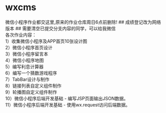 # wxcms
微信小程序作业都交这里,原来的作业仓库周日6点前删除!
﻿## 成绩登记改为网络版本 ##
需要清空已提交分支内容的同学，可以给我微信   
各次作业内容：   
1）收集微信小程序及APP首页10张设计图   
2）微信小程序首页设计   
3）微信小程序留言本   
4）微信小程序地图   
5）编写利息计算器    
6）编写一个猜数游戏程序   
7）TabBar设计与制作   
8）链接列表自定义组件制作     
9）轮播图自定义组件制作     
10）微信小程序后端开发基础 - 编写JSP页面输出JSON数据。      
11）微信小程序后端开发基础 - 使用wx.request访问后端数据。   
